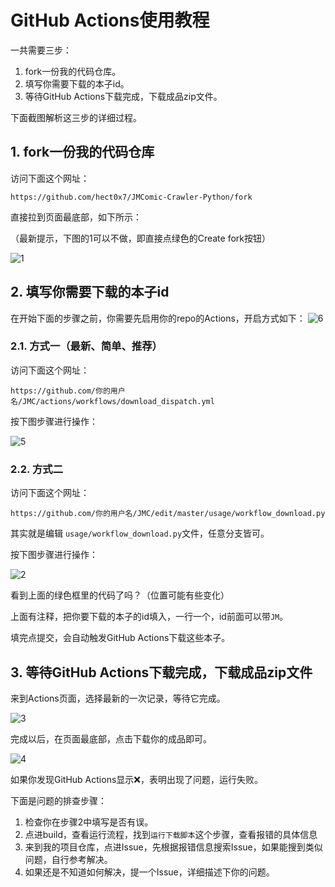 # GitHub Actions使用教程

一共需要三步：

1. fork一份我的代码仓库。
2. 填写你需要下载的本子id。
3. 等待GitHub Actions下载完成，下载成品zip文件。

下面截图解析这三步的详细过程。

## 1. fork一份我的代码仓库

访问下面这个网址：

`https://github.com/hect0x7/JMComic-Crawler-Python/fork`

直接拉到页面最底部，如下所示：

（最新提示，下图的1可以不做，即直接点绿色的Create fork按钮）

![1](../images/1.png)

## 2. 填写你需要下载的本子id

在开始下面的步骤之前，你需要先启用你的repo的Actions，开启方式如下：
![6](../images/6.png)


### 2.1. 方式一（最新、简单、推荐）

访问下面这个网址：

`https://github.com/你的用户名/JMC/actions/workflows/download_dispatch.yml`

按下图步骤进行操作：

![5](../images/5.png)

### 2.2. 方式二

访问下面这个网址：

`https://github.com/你的用户名/JMC/edit/master/usage/workflow_download.py`

其实就是编辑 `usage/workflow_download.py`文件，任意分支皆可。

按下图步骤进行操作：

![2](../images/2.png)

看到上面的绿色框里的代码了吗？（位置可能有些变化）

上面有注释，把你要下载的本子的id填入，一行一个，id前面可以带`JM`。

填完点提交，会自动触发GitHub Actions下载这些本子。

## 3. 等待GitHub Actions下载完成，下载成品zip文件

来到Actions页面，选择最新的一次记录，等待它完成。

![3](../images/3.png)

完成以后，在页面最底部，点击下载你的成品即可。

![4](../images/4.png)

如果你发现GitHub Actions显示❌，表明出现了问题，运行失败。

下面是问题的排查步骤：

1. 检查你在步骤2中填写是否有误。
2. 点进build，查看运行流程，找到`运行下载脚本`这个步骤，查看报错的具体信息
3. 来到我的项目仓库，点进Issue，先根据报错信息搜索Issue，如果能搜到类似问题，自行参考解决。
4. 如果还是不知道如何解决，提一个Issue，详细描述下你的问题。
